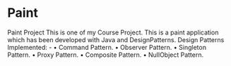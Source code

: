 # Paint
Paint Project
This is one of my Course Project. This is a paint application which has been developed with Java and DesignPatterns.
Design Patterns Implemented: -
•	Command Pattern.
•	Observer Pattern.
•	Singleton Pattern.
•	Proxy Pattern.
•	Composite Pattern.
•	NullObject Pattern.

